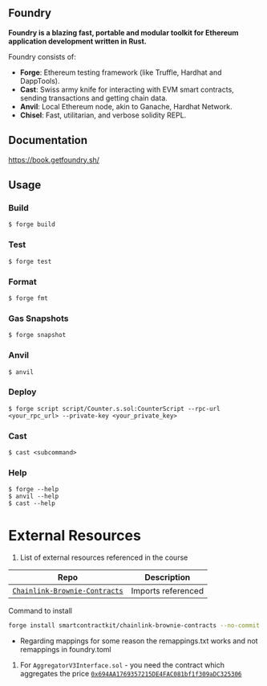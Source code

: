 ## Foundry

**Foundry is a blazing fast, portable and modular toolkit for Ethereum application development written in Rust.**

Foundry consists of:

-   **Forge**: Ethereum testing framework (like Truffle, Hardhat and DappTools).
-   **Cast**: Swiss army knife for interacting with EVM smart contracts, sending transactions and getting chain data.
-   **Anvil**: Local Ethereum node, akin to Ganache, Hardhat Network.
-   **Chisel**: Fast, utilitarian, and verbose solidity REPL.

## Documentation

https://book.getfoundry.sh/

## Usage

### Build

```shell
$ forge build
```

### Test

```shell
$ forge test
```

### Format

```shell
$ forge fmt
```

### Gas Snapshots

```shell
$ forge snapshot
```

### Anvil

```shell
$ anvil
```

### Deploy

```shell
$ forge script script/Counter.s.sol:CounterScript --rpc-url <your_rpc_url> --private-key <your_private_key>
```

### Cast

```shell
$ cast <subcommand>
```

### Help

```shell
$ forge --help
$ anvil --help
$ cast --help
```

# External Resources 

1. List of external resources referenced in the course 

Repo | Description
:--: | :--:
[`Chainlink-Brownie-Contracts`](https://github.com/smartcontractkit/chainlink-brownie-contracts) | Imports referenced

Command to install 

```sh 
forge install smartcontractkit/chainlink-brownie-contracts --no-commit
```

- Regarding mappings for some reason the remappings.txt works and not remappings in foundry.toml

1. For `AggregatorV3Interface.sol` - you need the contract which aggregates the price [`0x694AA1769357215DE4FAC081bf1f309aDC325306`](https://docs.chain.link/data-feeds/price-feeds/addresses?page=1&network=ethereum&search=#sepolia-testnet)